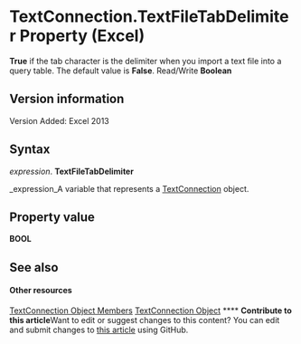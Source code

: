 
# TextConnection.TextFileTabDelimiter Property (Excel)

 **True** if the tab character is the delimiter when you import a text file into a query table. The default value is **False**. Read/Write  **Boolean**


## Version information

Version Added: Excel 2013 


## Syntax

 _expression_. **TextFileTabDelimiter**

 _expression_A variable that represents a  [TextConnection](21d04d46-3940-642b-a0fb-8e7c3fafc749.md) object.


## Property value

 **BOOL**


## See also


#### Other resources


 [TextConnection Object Members](6c3c1c87-9b23-f26f-376e-98acaca025e7.md)
 [TextConnection Object](21d04d46-3940-642b-a0fb-8e7c3fafc749.md)
****   **Contribute to this article**Want to edit or suggest changes to this content? You can edit and submit changes to  [this article](https://github.com/jhershey00/VBA_Excel_Test/OpenXMLCon/articles/064d4597-f7e7-4022-a332-f989153631a3.md) using GitHub.

